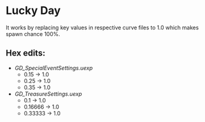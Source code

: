 # Lucky Day

It works by replacing key values in respective curve files to 1.0 which makes spawn chance 100%.

## **Hex edits**:
- *GD_SpecialEventSettings.uexp*
  - 0.15 -> 1.0
  - 0.25 -> 1.0
  - 0.35 -> 1.0
- *GD_TreasureSettings.uexp*
  - 0.1 -> 1.0
  - 0.16666 -> 1.0
  - 0.33333 -> 1.0